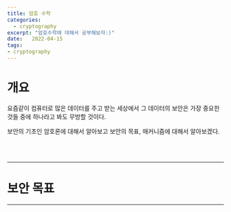 ```yaml
---
title: 암호 수학
categories: 
  - cryptography
excerpt: "암호수학에 대해서 공부해보자:)"
date:   2022-04-15
tags:
- cryptography
---
```


# 개요

요즘같이 컴퓨터로 많은 데이터를 주고 받는 세상에서 그 데이터의 보안은 가장 중요한 것들 중에 하나라고 봐도 무방할 것이다.

보안의 기초인 암호론에 대해서 알아보고 보안의 목표, 매커니즘에 대해서 알아보겠다.


<br />
<br />

---

# 보안 목표

---
